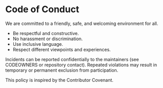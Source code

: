 # Code of Conduct

We are committed to a friendly, safe, and welcoming environment for all.

- Be respectful and constructive.
- No harassment or discrimination.
- Use inclusive language.
- Respect different viewpoints and experiences.

Incidents can be reported confidentially to the maintainers (see CODEOWNERS or repository contact). Repeated violations may result in temporary or permanent exclusion from participation.

This policy is inspired by the Contributor Covenant.

